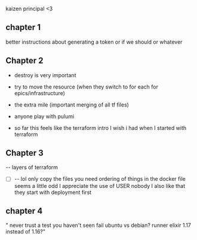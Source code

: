 kaizen principal <3
## chapter 1 
better instructions about generating a token or if we should or whatever


## Chapter 2
- destroy is very important
- try to move the resource (when they switch to for each for epics/infrastructure)
- the extra mile (important merging of all tf files)

- anyone play with pulumi
- so far this feels like the terraform intro I wish i had when I started with terraform

## Chapter 3
-- layers of terraform
  * [ ] -- lol only copy the files you need
  ordering of things in the docker file seems a little odd 
  I appreciate the use of USER nobody
  I also like that they start with deployment first
  
## chapter 4
" never trust a test you haven't seen fail
ubuntu vs debian?
runner elixir 1.17 instead of 1.16?"
